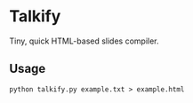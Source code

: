 # Talkify
Tiny, quick HTML-based slides compiler.

## Usage

    python talkify.py example.txt > example.html
